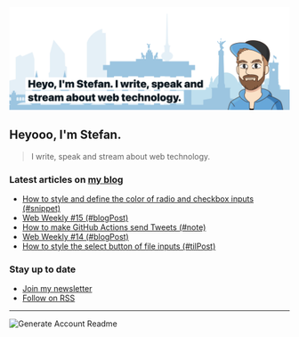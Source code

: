 <img alt="Heyo, I'm Stefan. I write and speak about web technology." src="https://raw.githubusercontent.com/stefanjudis/stefanjudis/main/screenshot.png">

## Heyooo, I'm Stefan.

> I write, speak and stream about web technology.

### Latest articles on [my blog](https://www.stefanjudis.com)

<!-- BLOG-POST-LIST:START -->
- [How to style and define the color of radio and checkbox inputs (#snippet)](https://www.stefanjudis.com/snippets/how-to-style-and-define-the-color-of-radio-and-checkbox-inputs/)
- [Web Weekly #15 (#blogPost)](https://www.stefanjudis.com/blog/web-weekly-15/)
- [How to make GitHub Actions send Tweets (#note)](https://www.stefanjudis.com/notes/how-to-make-github-actions-send-tweets/)
- [Web Weekly #14 (#blogPost)](https://www.stefanjudis.com/blog/web-weekly-14/)
- [How to style the select button of file inputs (#tilPost)](https://www.stefanjudis.com/today-i-learned/how-to-style-the-select-button-of-file-inputs/)
<!-- BLOG-POST-LIST:END -->

### Stay up to date

- [Join my newsletter](https://www.stefanjudis.com/newsletter/)
- [Follow on RSS](https://www.stefanjudis.com/feeds/)

---

![Generate Account Readme](https://github.com/stefanjudis/stefanjudis/workflows/Generate%20Account%20Readme/badge.svg)
